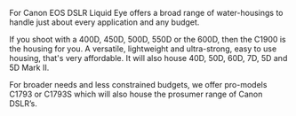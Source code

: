 For Canon EOS DSLR Liquid Eye offers a broad range of water-housings to handle just about every application and any budget.

If you shoot with a 400D, 450D, 500D, 550D or the 600D, then the C1900 is the housing for you. A versatile, lightweight and ultra-strong, easy to use housing, that's very affordable. It will also house 40D, 50D, 60D, 7D, 5D and 5D Mark II.

For broader needs and less constrained budgets, we offer pro-models C1793 or C1793S which will also house the prosumer range of Canon DSLR’s.
